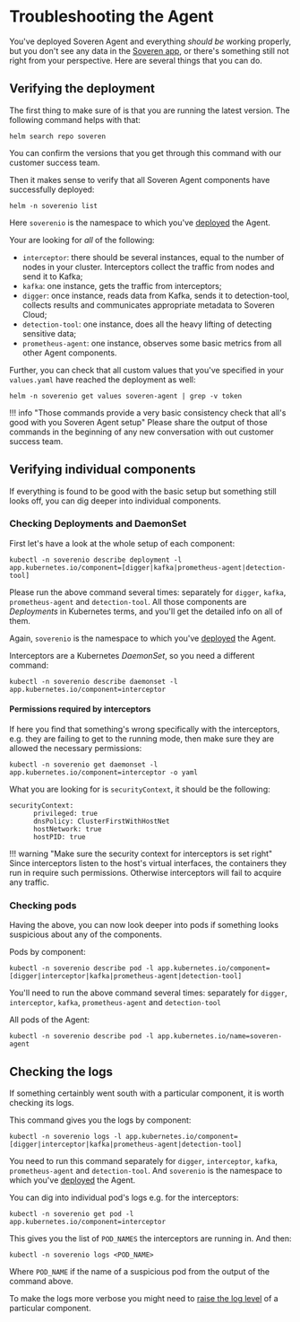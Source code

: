 # Troubleshooting the Agent

You've deployed Soveren Agent and everything _should be_ working properly, but you don't see any data in the [Soveren app](https://app.soveren.io/), or there's something still not right from your perspective. Here are several things that you can do.

## Verifying the deployment

The first thing to make sure of is that you are running the latest version. The following command helps with that:

```shell
helm search repo soveren
```

You can confirm the versions that you get through this command with our customer success team.

Then it makes sense to verify that all Soveren Agent components have successfully deployed:

```shell
helm -n soverenio list
```

Here `soverenio` is the namespace to which you've [deployed](../../getting-started/quick-start/) the Agent.

Your are looking for _all_ of the following:

* `interceptor`: there should be several instances, equal to the number of nodes in your cluster. Interceptors collect the traffic from nodes and send it to Kafka;
* `kafka`: one instance, gets the traffic from interceptors;
* `digger`: once instance, reads data from Kafka, sends it to detection-tool, collects results and communicates appropriate metadata to Soveren Cloud;
* `detection-tool`: one instance, does all the heavy lifting of detecting sensitive data;
* `prometheus-agent`: one instance, observes some basic metrics from all other Agent components.

Further, you can check that all custom values that you've specified in your `values.yaml` have reached the deployment as well:

```shell
helm -n soverenio get values soveren-agent | grep -v token
```

!!! info "Those commands provide a very basic consistency check that all's good with you Soveren Agent setup"
    Please share the output of those commands in the beginning of any new conversation with out customer success team.

## Verifying individual components

If everything is found to be good with the basic setup but something still looks off, you can dig deeper into individual components.

### Checking Deployments and DaemonSet

First let's have a look at the whole setup of each component:

```shell
kubectl -n soverenio describe deployment -l app.kubernetes.io/component=[digger|kafka|prometheus-agent|detection-tool]
```

Please run the above command several times: separately for `digger`, `kafka`, `prometheus-agent` and `detection-tool`. All those components are _Deployments_ in Kubernetes terms, and you'll get the detailed info on all of them.

Again, `soverenio` is the namespace to which you've [deployed](../../getting-started/quick-start/) the Agent.

Interceptors are a Kubernetes _DaemonSet_, so you need a different command:

```shell
kubectl -n soverenio describe daemonset -l app.kubernetes.io/component=interceptor
```

#### Permissions required by interceptors

If here you find that something's wrong specifically with the interceptors, e.g. they are failing to get to the running mode, then make sure they are allowed the necessary permissions:

```shell
kubectl -n soverenio get daemonset -l app.kubernetes.io/component=interceptor -o yaml
```

What you are looking for is `securityContext`, it should be the following:

```shell
securityContext:
      privileged: true
      dnsPolicy: ClusterFirstWithHostNet
      hostNetwork: true
      hostPID: true
```

!!! warning "Make sure the security context for interceptors is set right"
    Since interceptors listen to the host's virtual interfaces, the containers they run in require such permissions. Otherwise interceptors will fail to acquire any traffic.

### Checking pods

Having the above, you can now look deeper into pods if something looks suspicious about any of the components.

Pods by component:

```shell
kubectl -n soverenio describe pod -l app.kubernetes.io/component=[digger|interceptor|kafka|prometheus-agent|detection-tool]
```

You'll need to run the above command several times: separately for `digger`, `interceptor`, `kafka`, `prometheus-agent` and `detection-tool`

All pods of the Agent:

```shell
kubectl -n soverenio describe pod -l app.kubernetes.io/name=soveren-agent
```

## Checking the logs

If something certainbly went south with a particular component, it is worth checking its logs.

This command gives you the logs by component:
```shell
kubectl -n soverenio logs -l app.kubernetes.io/component=[digger|interceptor|kafka|prometheus-agent|detection-tool]
```

You need to run this command separately for `digger`, `interceptor`, `kafka`, `prometheus-agent` and `detection-tool`. And  `soverenio` is the namespace to which you've [deployed](../../getting-started/quick-start/) the Agent.

You can dig into individual pod's logs e.g. for the interceptors:

```shell
kubectl -n soverenio get pod -l app.kubernetes.io/component=interceptor
```

This gives you the list of `POD_NAMES` the interceptors are running in. And then:

```shell
kubectl -n soverenio logs <POD_NAME>
```

Where `POD_NAME` if the name of a suspicious pod from the output of the command above.

To make the logs more verbose you might need to [raise the log level](../../configuring-agent/#changing-the-log-level) of a particular component.
